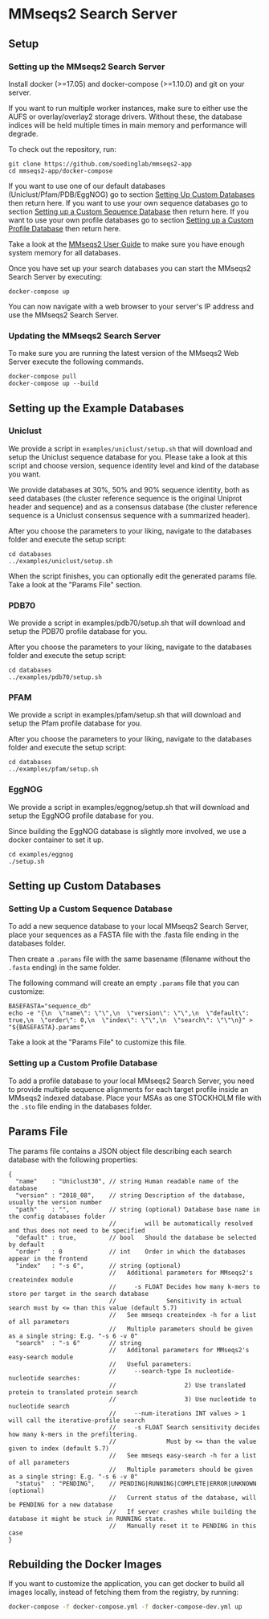 MMseqs2 Search Server
=====================

Setup
-----

### Setting up the MMseqs2 Search Server

Install docker (>=17.05) and docker-compose (>=1.10.0) and git on your server.

If you want to run multiple worker instances, make sure to either use the AUFS or overlay/overlay2 storage drivers.
Without these, the database indices will be held multiple times in main memory and performance will degrade.

To check out the repository, run:
```
git clone https://github.com/soedinglab/mmseqs2-app
cd mmseqs2-app/docker-compose
```

If you want to use one of our default databases (Uniclust/Pfam/PDB/EggNOG) go to section [Setting Up Custom Databases](#setting-up-custom-databases) then return here.
If you want to use your own sequence databases go to section [Setting up a Custom Sequence Database](#setting-up-a-custom-sequence-database) then return here.
If you want to use your own profile databases go to section [Setting up a Custom Profile Database](#setting-up-a-custom-profile-database) then return here.

Take a look at the [MMseqs2 User Guide](https://github.com/soedinglab/mmseqs2/wiki) to make sure you have enough system memory for all databases.

Once you have set up your search databases you can start the MMseqs2 Search Server by executing:

```
docker-compose up
```

You can now navigate with a web browser to your server's IP address and use the MMseqs2 Search Server.

### Updating the MMseqs2 Search Server
To make sure you are running the latest version of the MMseqs2 Web Server execute the following commands.

```
docker-compose pull
docker-compose up --build
```

## Setting up the Example Databases

### Uniclust

We provide a script in `examples/uniclust/setup.sh` that will download and setup the Uniclust sequence database for you.
Please take a look at this script and choose version, sequence identity level and kind of the database you want.

We provide databases at 30%, 50% and 90% sequence identity, both as seed databases (the cluster reference sequence is the original Uniprot header and sequence) and as a consensus database (the cluster reference sequence is a Uniclust consensus sequence with a summarized header).

After you choose the parameters to your liking, navigate to the databases folder and execute the setup script:

```
cd databases
../examples/uniclust/setup.sh
```

When the script finishes, you can optionally edit the generated params file. Take a look at the "Params File" section.

### PDB70

We provide a script in examples/pdb70/setup.sh that will download and setup the PDB70 profile database for you.

After you choose the parameters to your liking, navigate to the databases folder and execute the setup script:

```
cd databases
../examples/pdb70/setup.sh
```

### PFAM

We provide a script in examples/pfam/setup.sh that will download and setup the Pfam profile database for you.

After you choose the parameters to your liking, navigate to the databases folder and execute the setup script:

```
cd databases
../examples/pfam/setup.sh
```

### EggNOG

We provide a script in examples/eggnog/setup.sh that will download and setup the EggNOG profile database for you.

Since building the EggNOG database is slightly more involved, we use a docker container to set it up.

```
cd examples/eggnog
./setup.sh
```

## Setting up Custom Databases

### Setting Up a Custom Sequence Database

To add a new sequence database to your local MMseqs2 Search Server, place your sequences as a FASTA file with the .fasta file ending in the databases folder.

Then create a `.params` file with the same basename (filename without the `.fasta` ending) in the same folder.

The following command will create an empty `.params` file that you can customize:

```
BASEFASTA="sequence_db"
echo -e "{\n  \"name\": \"\",\n  \"version\": \"\",\n  \"default\": true,\n  \"order\": 0,\n  \"index\": \"\",\n  \"search\": \"\"\n}" > "${BASEFASTA}.params"
```

Take a look at the "Params File" to customize this file.

### Setting up a Custom Profile Database
To add a profile database to your local MMseqs2 Search Server, you need to provide multiple sequence alignments for each target profile inside an MMseqs2 indexed database. Place your MSAs as one STOCKHOLM file with the `.sto` file ending in the databases folder. 

## Params File

The params file contains a JSON object file describing each search database with the following properties:

```
{
  "name"    : "Uniclust30", // string Human readable name of the database
  "version" : "2018_08",    // string Description of the database, usually the version number
  "path"    : "",           // string (optional) Database base name in the config databases folder
                            //        will be automatically resolved and thus does not need to be specified
  "default" : true,         // bool   Should the database be selected by default
  "order"   : 0             // int    Order in which the databases appear in the frontend 
  "index"   : "-s 6",       // string (optional)
                            //   Additional parameters for MMseqs2's createindex module
                            //     -s FLOAT Decides how many k-mers to store per target in the search database
                            //              Sensitivity in actual search must by <= than this value (default 5.7)
                            //   See mmseqs createindex -h for a list of all parameters
                            //   Multiple parameters should be given as a single string: E.g. "-s 6 -v 0"
  "search"  : "-s 6"        // string
                            //   Additonal parameters for MMseqs2's easy-search module
                            //   Useful parameters:
                            //     --search-type In nucleotide-nucleotide searches:
                            //                   2) Use translated protein to translated protein search
                            //                   3) Use nucleotide to nucleotide search
                            //     --num-iterations INT values > 1 will call the iterative-profile search
                            //     -s FLOAT Search sensitivity decides how many k-mers in the prefiltering.
                            //              Must by <= than the value given to index (default 5.7)
                            //   See mmseqs easy-search -h for a list of all parameters
                            //   Multiple parameters should be given as a single string: E.g. "-s 6 -v 0"
  "status"  : "PENDING",    // PENDING|RUNNING|COMPLETE|ERROR|UNKNOWN (optional)
                            //   Current status of the database, will be PENDING for a new database
                            //   If server crashes while building the database it might be stuck in RUNNING state.
                            //   Manually reset it to PENDING in this case
}
```

## Rebuilding the Docker Images

If you want to customize the application, you can get docker to build all images locally, instead of fetching them from the registry, by running:
``` bash
docker-compose -f docker-compose.yml -f docker-compose-dev.yml up
```
